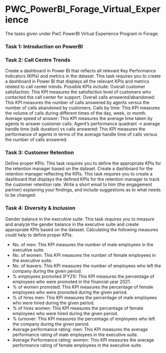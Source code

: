 # PWC_PowerBI_Forage_Virtual_Experience

The tasks given under PwC PowerBI Virtual Experience Program in Forage.

### Task 1: Introduction on PowerBI

### Task 2: Call Centre Trends
Create a dashboard in Power BI that reflects all relevant Key Performance Indicators (KPIs) and metrics in the dataset.
This task requires you to create a dashboard in Power BI that displays all the relevant KPIs and metrics related to call center trends. Possible KPIs include:
Overall customer satisfaction: This KPI measures the satisfaction level of customers who contacted the call center for support. Overall calls answered/abandoned: This KPI measures the number of calls answered by agents versus the number of calls abandoned by customers. Calls by time: This KPI measures the volume of calls during different times of the day, week, or month. Average speed of answer: This KPI measures the average time taken by agents to answer customer calls. Agent’s performance quadrant -> average handle time (talk duration) vs calls answered: This KPI measures the performance of agents in terms of the average handle time of calls versus the number of calls answered.

### Task 3: Customer Retention
Define proper KPIs:
This task requires you to define the appropriate KPIs for the retention manager based on the dataset. Create a dashboard for the retention manager reflecting the KPIs. This task requires you to create a dashboard that displays the defined KPIs for the retention manager to track the customer retention rate. Write a short email to him (the engagement partner) explaining your findings, and include suggestions as to what needs to be changed:

### Task 4: Diversity & Inclusion
Gender balance in the executive suite:
This task requires you to measure and analyze the gender balance in the executive suite and create appropriate KPIs based on the dataset. Calculating the following measures could help to define proper KPIs:
  * No. of men: This KPI measures the number of male employees in the executive suite.
  * No. of women: This KPI measures the number of female employees in the executive suite.
  *  No. of leavers: This KPI measures the number of employees who left the company during the given period.
  * % employees promoted (FY21): This KPI measures the percentage of employees who were promoted in the financial year 2021.
  * % of women promoted: This KPI measures the percentage of female employees who were promoted during the given period.
  * % of hires men: This KPI measures the percentage of male employees who were hired during the given period.
  * % of hires women: This KPI measures the percentage of female employees who were hired during the given period.
  * % turnover: This KPI measures the percentage of employees who left the company during the given period.
  * Average performance rating: men: This KPI measures the average performance rating of male employees in the executive suite.
  * Average Performance rating: women: This KPI measures the average performance rating of female employees in the executive suite.

